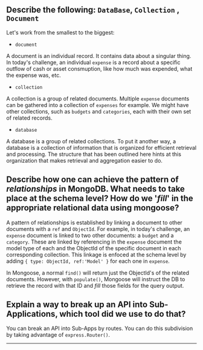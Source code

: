 ## Describe the following: `DataBase`, `Collection` , `Document`

Let's work from the smallest to the biggest:

* `document`

A document is an individual record. It contains data about a singular thing. In today's challenge, an individual `expense` is a record about a specific outflow of cash or asset consmuption, like how much was expended, what the expense was, etc.

* `collection`

A collection is a group of related documents. Multiple `expense` documents can be gathered into a collection of `expenses` for example. We might have other collections, such as `budgets` and `categories`, each with their own set of related records.

* `database`

A database is a group of related collections. To put it another way, a database is a collection of information that is organized for efficient retrieval and processing. The structure that has been outlined here hints at this organization that makes retrieval and aggregation easier to do.

## Describe how one can achieve the pattern of *relationships* in MongoDB. What needs to take place at the schema level? How do we '*fill*' in the appropriate relational data using mongoose?

A pattern of relationships is established by linking a document to other documents with a `ref` and `ObjectId`. For example, in today's challenge, an `expense` document is linked to two other documents: a `budget` and a `category`. These are linked by referencing in the `expense` document the model type of each and the ObjectId of the specific document in each corresponding collection. This linkage is enfoced at the schema level by adding `{ type: ObjectId, ref:'Model' }` for each one in `expense`.

In Mongoose, a normal `find()` will return just the ObjectId's of the related documents. However, with `populate()`, Mongoose will instruct the DB to retrieve the record with that ID and *fill* those fields for the query output.

## Explain a way to break up an API into Sub-Applications, which tool did we use to do that?

You can break an API into Sub-Apps by routes. You can do this subdivision by taking advantage of `express.Router()`.

---